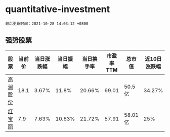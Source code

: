 # quantitative-investment

`最后更新时间：2021-10-28 14:03:12 +0800`

## 强势股票

|股票|当前价|当日涨跌幅|当日振幅|当日换手率|市盈率TTM|总市值|近10日涨跌幅|
|----|----|----|----|----|----|----|----|
|[高澜股份](https://xueqiu.com/S/SZ300499)|18.1|3.67%|11.8%|20.66%|69.01|50.5亿|34.27%|
|[红宝丽](https://xueqiu.com/S/SZ002165)|7.9|7.63%|10.63%|21.72%|57.91|58.01亿|25%|
